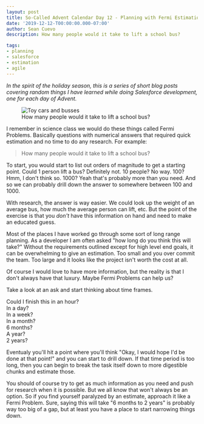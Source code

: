 ```yaml
---
layout: post
title: So-Called Advent Calendar Day 12 - Planning with Fermi Estimation
date: '2019-12-12-T00:00:00.000-07:00'
author: Sean Cuevo
description: How many people would it take to lift a school bus?

tags:
- planning
- salesforce
- estimation
- agile
---
```


*In the spirit of the holiday season, this is a series of short blog posts covering random things I have learned while doing Salesforce development, one for each day of Advent.*

<figure>
  <img src="{{site.url}}/assets/img/auto-toys.jpg" alt="Toy cars and busses"/>
  <figcaption>How many people would it take to lift a school bus?</figcaption>
</figure>

I remember in science class we would do these things called Fermi Problems. Basically questions with numerical answers that required quick estimation and no time to do any research. For example:

> How many people would it take to lift a school bus?

To start, you would start to list out orders of magnitude to get a starting point. Could 1 person lift a bus? Definitely not. 10 people? No way. 100? Hmm, I don't think so. 1000? Yeah that's probably more than you need. And so we can probably drill down the answer to somewhere between 100 and 1000.

With research, the answer is way easier. We could look up the weight of an average bus, how much the average person can lift, etc. But the point of the exercise is that you *don't* have this information on hand and need to make an educated guess.

Most of the places I have worked go through some sort of long range planning. As a developer I am often asked "how long do you think this will take?" Without the requirements outlined except for high level end goals, it can be overwhelming to give an estimation. Too small and you over commit the team. Too large and it looks like the project isn't worth the cost at all.

Of course I would love to have more information, but the reality is that I don't always have that luxury. Maybe Fermi Problems can help us?

Take a look at an ask and start thinking about time frames.

Could I finish this in an hour?<br/>
In a day?<br/>
In a week?<br/>
In a month?<br/>
6 months?<br/>
A year?<br/>
2 years?

Eventualy you'll hit a point where you'll think "Okay, I would hope I'd be done at that point!" and you can start to drill down. If that time period is too long, then you can begin to break the task itself down to more digestible chunks and estimate those.

You should of course try to get as much information as you need and push for research when it is possible. But we all know that won't always be an option. So if you find yourself paralyzed by an estimate, approach it like a Fermi Problem. Sure, saying this will take "6 months to 2 years" is probably way too big of a gap, but at least you have a place to start narrowing things down.

